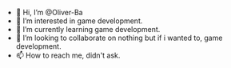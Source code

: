 - 👋 Hi, I’m @Oliver-Ba
- 👀 I’m interested in game development.
- 🌱 I’m currently learning game development.
- 💞️ I’m looking to collaborate on nothing but if i wanted to, game development.
- 📫 How to reach me, didn't ask.

<!---
Oliver-Ba/Oliver-Ba is a ✨ special ✨ repository because its `README.md` (this file) appears on your GitHub profile.
You can click the Preview link to take a look at your changes.
--->
